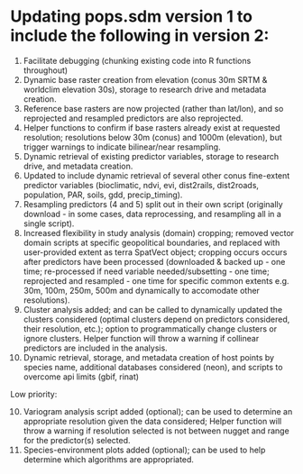 # Updating pops.sdm version 1 to include the following in version 2:

1. Facilitate debugging (chunking existing code into R functions throughout)
2. Dynamic base raster creation from elevation (conus 30m SRTM & worldclim elevation 30s), storage to research drive and metadata creation.
3. Reference base rasters are now projected (rather than lat/lon), and so reprojected and resampled predictors are also reprojected.
3. Helper functions to confirm if base rasters already exist at requested resolution; resolutions below 30m (conus) and 1000m (elevation), but trigger warnings to indicate bilinear/near resampling.
4. Dynamic retrieval of existing predictor variables, storage to research drive, and metadata creation.
5. Updated to include dynamic retrieval of several other conus fine-extent predictor variables (bioclimatic, ndvi, evi, dist2rails, dist2roads, population, PAR, soils, gdd, precip_timing). 
6. Resampling predictors (4 and 5) split out in their own script (originally download - in some cases, data reprocessing, and resampling all in a single script). 
7. Increased flexibility in study analysis (domain) cropping; removed vector domain scripts at specific geopolitical boundaries, and replaced with user-provided extent as terra SpatVect object; cropping occurs
occurs after predictors have been processed (downloaded & backed up - one time; re-processed if need variable needed/subsetting - one time; reprojected and resampled - one time for specific common extents e.g. 30m, 
100m, 250m, 500m and dynamically to accomodate other resolutions). 
8. Cluster analysis added; and can be called to dynamically updated the clusters considered (optimal clusters depend on predictors considered, their resolution, etc.); option to programmatically change 
clusters or ignore clusters. Helper function will throw a warning if collinear predictors are included in the analysis.
9. Dynamic retrieval, storage, and metadata creation of host points by species name, additional databases considered (neon), and scripts to overcome api limits (gbif, rinat)

Low priority:

10. Variogram analysis script added (optional); can be used to determine an appropriate resolution given the data considered; Helper function will throw a warning if resolution selected is not between
nugget and range for the predictor(s) selected.
11. Species-environment plots added (optional); can be used to help determine which algorithms are appropriated.
